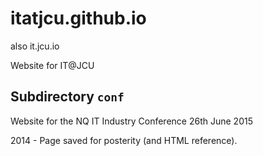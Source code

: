 # itatjcu.github.io
also it.jcu.io

Website for IT@JCU

Subdirectory `conf`
-------------------

Website for the NQ IT Industry Conference
26th June 2015

2014 - Page saved for posterity (and HTML reference).
